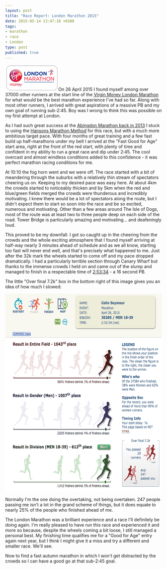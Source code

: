 ```yaml
---
layout: post
title: "Race Report: London Marathon 2015"
date: 2015-05-14 13:47:18 +0100
tags:
- marathon
- race
- London
type: post
published: true
---
```


<img src="/img/vlm-logo.png" alt="Virgin Money London Marathon logo" class="alignleft" width="171" height="84" />On 26 April 2015 I found myself among over 37000 other runners at the start line of the [Virgin Money London Marathon](https://www.virginmoneylondonmarathon.com/) for what would be the best marathon experience I've had so far.  Along with most other runners, I arrived with great aspirations of a massive PB and my own goal of running sub-2:45. Boy was I wrong to think this was possible on my first attempt at London.

<!-- more -->
As I had such great success at the [Abingdon Marathon back in 2013](/race-report-abingdon-marathon-2013) I stuck to using the [Hansons Marathon Method](http://www.amazon.co.uk/Hansons-Marathon-Method-Renegade-ebook/dp/B00AWE9686/) for this race, but with a much more ambitious target pace.  With four months of great training and a few fast build up half-marathons under my belt I arrived at the "Fast Good for Age" start area, right at the front of the red start, with plenty of time and confident in my ability to run a great race and dip under 2:45.  The cool overcast and almost windless conditions added to this confidence - it was perfect marathon racing conditions for me.

At 10:10 the fog horn went and we were off.  The race started with a bit of meandering through the suburbs with a relatively thin stream of spectators cheering us on. Keeping to my desired pace was easy here.  At about 4km the crowds started to noticeably thicken and by 5km when the red and blue/green fields merged the crowds were thunderous and incredibly motivating.  I knew there would be a lot of spectators along the route, but I didn't expect them to start so soon into the race and be so excited, numerous and motivating. Other than a few areas around The Isle of Dogs, most of the route was at least two to three people deep on each side of the road.  Tower Bridge is particularly amazing and motivating... and deafeningly loud.

This proved to be my downfall.  I got so caught up in the cheering from the crowds and the whole exciting atmosphere that I found myself arriving at half-way nearly 3 minutes ahead of schedule and as we all know, starting too fast will never end well, and that's precisely what happened to me.  Just after the 32k mark the wheels started to come off and my pace dropped dramatically. I had a particularly terrible section through Canary Wharf but thanks to the immense crowds I held on and came out of the slump and managed to finish in a respectable time of [2:53:34](http://results-2015.virginmoneylondonmarathon.com/2015/?content=detail&fpid=search&pid=search&idp=9999990F5ECC830000171419&lang=EN_CAP&event=MAS&search%5Bname%5D=Seymour&search%5Bfirstname%5D=Colin&search%5Bsex%5D=%25&search%5Bnation%5D=%25&search_sort=name&search_event=MAS) - a 16 second PB.

The little "Over final 7.2k" box in the bottom right of this image gives you an idea of how much I slowed:

<img src="/img/vlm-runpix.png" class="center" width="656" height="635" alt="VLM runpix" />

Normally I'm the one doing the overtaking, not being overtaken. 247 people passing me isn't a lot in the grand scheme of things, but it does equate to nearly 25% of the people who finished ahead of me.

The London Marathon was a brilliant experience and a race I'll definitely be doing again. I'm really pleased to have run this race and experienced it and more so because, despite the wheels coming a bit loose, I still managed a personal best.  My finishing time qualifies me for a "Good for Age" entry again next year, but I think I might give it a miss and try a different and smaller race.  We'll see.

Now to find a fast autumn marathon in which I won't get distracted by the crowds so I can have a good go at that sub-2:45 goal.
